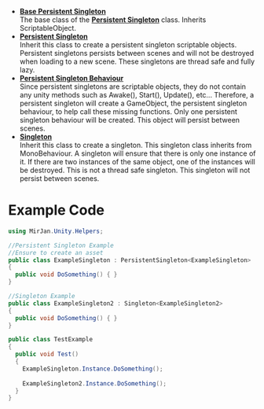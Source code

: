 - [**Base Persistent Singleton**](BasePersistentSingleton.cs)
<br>The base class of the [**Persistent Singleton**](PersistentSingleton.cs) class. Inherits ScriptableObject.
- [**Persistent Singleton**](PersistentSingleton.cs)
<br>Inherit this class to create a persistent singleton scriptable objects. Persistent singletons persists between scenes and will not be destroyed when loading to a new scene. These singletons are thread safe and fully lazy.
- [**Persistent Singleton Behaviour**](PersistentSingletonBehaviour.cs)
<br>Since persistent singletons are scriptable objects, they do not contain any unity methods such as Awake(), Start(), Update(), etc... Therefore, a persistent singleton will create a GameObject, the persistent singleton behaviour, to help call these missing functions. Only one persistent singleton behaviour will be created. This object will persist between scenes.
- [**Singleton**](Singleton.cs)
<br>Inherit this class to create a singleton. This singleton class inherits from MonoBehaviour. A singleton will ensure that there is only one instance of it. If there are two instances of the same object, one of the instances will be destroyed. This is not a thread safe singleton. This singleton will not persist between scenes.

# Example Code
```cs
using MirJan.Unity.Helpers;

//Persistent Singleton Example
//Ensure to create an asset
public class ExampleSingleton : PersistentSingleton<ExampleSingleton>
{
  public void DoSomething() { }
}

//Singleton Example
public class ExampleSingleton2 : Singleton<ExampleSingleton2>
{
  public void DoSomething() { }
}

public class TestExample
{
  public void Test()
  {
    ExampleSingleton.Instance.DoSomething();
    
    ExampleSingleton2.Instance.DoSomething();
  }
}
```

